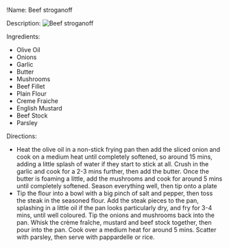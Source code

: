 !Name: Beef stroganoff

Description:
![Beef stroganoff](https://www.themealdb.com/images/media/meals/svprys1511176755.jpg "Beef stroganoff")

Ingredients:
- Olive Oil
- Onions
- Garlic
- Butter
- Mushrooms
- Beef Fillet
- Plain Flour
- Creme Fraiche
- English Mustard
- Beef Stock
- Parsley

Directions:
- Heat the olive oil in a non-stick frying pan then add the sliced onion and cook on a medium heat until completely softened, so around 15 mins, adding a little splash of water if they start to stick at all. Crush in the garlic and cook for a 2-3 mins further, then add the butter. Once the butter is foaming a little, add the mushrooms and cook for around 5 mins until completely softened. Season everything well, then tip onto a plate
- Tip the flour into a bowl with a big pinch of salt and pepper, then toss the steak in the seasoned flour. Add the steak pieces to the pan, splashing in a little oil if the pan looks particularly dry, and fry for 3-4 mins, until well coloured. Tip the onions and mushrooms back into the pan. Whisk the crème fraîche, mustard and beef stock together, then pour into the pan. Cook over a medium heat for around 5 mins. Scatter with parsley, then serve with pappardelle or rice.

